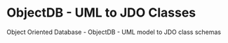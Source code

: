 # ObjectDB - UML to JDO Classes
Object Oriented Database - ObjectDB - UML model to JDO class schemas
